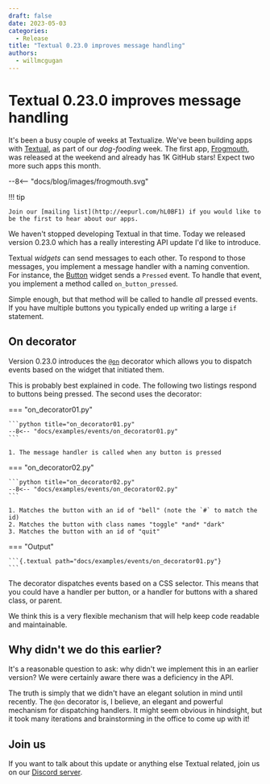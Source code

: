 ```yaml
---
draft: false
date: 2023-05-03
categories:
  - Release
title: "Textual 0.23.0 improves message handling"
authors:
  - willmcgugan
---
```


# Textual 0.23.0 improves message handling

It's been a busy couple of weeks at Textualize.
We've been building apps with [Textual](https://github.com/Textualize/textual), as part of our *dog-fooding* week.
The first app, [Frogmouth](https://github.com/Textualize/frogmouth), was released at the weekend and already has 1K GitHub stars!
Expect two more such apps this month.

<!-- more -->

<div>
--8<-- "docs/blog/images/frogmouth.svg"
</div>

!!! tip

    Join our [mailing list](http://eepurl.com/hL0BF1) if you would like to be the first to hear about our apps.

We haven't stopped developing Textual in that time.
Today we released version 0.23.0 which has a really interesting API update I'd like to introduce.

Textual *widgets* can send messages to each other.
To respond to those messages, you implement a message handler with a naming convention.
For instance, the [Button](/widget_gallery/#button) widget sends a `Pressed` event.
To handle that event, you implement a method called `on_button_pressed`.

Simple enough, but that method will be called to handle *all* pressed events.
If you have multiple buttons you typically ended up writing a large `if` statement.

## On decorator

Version 0.23.0 introduces the [`@on`](/guide/events/#on-decorator) decorator which allows you to dispatch events based on the widget that initiated them.

This is probably best explained in code.
The following two listings respond to buttons being pressed.
The second uses the decorator:

=== "on_decorator01.py"

    ```python title="on_decorator01.py"
    --8<-- "docs/examples/events/on_decorator01.py"
    ```

    1. The message handler is called when any button is pressed

=== "on_decorator02.py"

    ```python title="on_decorator02.py"
    --8<-- "docs/examples/events/on_decorator02.py"
    ```

    1. Matches the button with an id of "bell" (note the `#` to match the id)
    2. Matches the button with class names "toggle" *and* "dark"
    3. Matches the button with an id of "quit"

=== "Output"

    ```{.textual path="docs/examples/events/on_decorator01.py"}
    ```

The decorator dispatches events based on a CSS selector.
This means that you could have a handler per button, or a handler for buttons with a shared class, or parent.

We think this is a very flexible mechanism that will help keep code readable and maintainable.

## Why didn't we do this earlier?

It's a reasonable question to ask: why didn't we implement this in an earlier version?
We were certainly aware there was a deficiency in the API.

The truth is simply that we didn't have an elegant solution in mind until recently.
The `@on` decorator is, I believe, an elegant and powerful mechanism for dispatching handlers.
It might seem obvious in hindsight, but it took many iterations and brainstorming in the office to come up with it!


## Join us

If you want to talk about this update or anything else Textual related, join us on our [Discord server](https://discord.gg/Enf6Z3qhVr).
